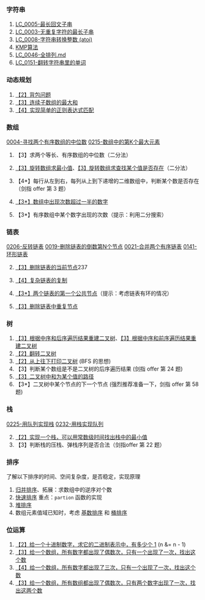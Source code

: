 ### 字符串

1. [LC_0005-最长回文子串](https://github.com/lyc2019/Algorithm/blob/master/LeetCode/LC_0005-%E6%9C%80%E9%95%BF%E5%9B%9E%E6%96%87%E5%AD%90%E4%B8%B2.md
)
2. [LC_0003-无重复字符的最长子串](https://github.com/lyc2019/Algorithm/blob/master/LeetCode/LC_0003-%E6%97%A0%E9%87%8D%E5%A4%8D%E5%AD%97%E7%AC%A6%E7%9A%84%E6%9C%80%E9%95%BF%E5%AD%90%E4%B8%B2.md)
3. [LC_0008-字符串转换整数 (atoi)](https://github.com/lyc2019/Algorithm/blob/master/LeetCode/LC_0008-%E5%AD%97%E7%AC%A6%E4%B8%B2%E8%BD%AC%E6%8D%A2%E6%95%B4%E6%95%B0%20(atoi).md)
4. [KMP算法](https://github.com/lyc2019/Algorithm/blob/master/LeetCode/KMP%E6%A8%A1%E5%BC%8F%E5%8C%B9%E9%85%8D%E7%AE%97%E6%B3%95%EF%BC%88E.E.Knuth%E3%80%81J.H.Morris%E5%92%8CV.R.Pratt.md)
5.  [LC_0046-全排列.md](https://github.com/lyc2019/Algorithm/blob/master/LeetCode/LC_0046-%E5%85%A8%E6%8E%92%E5%88%97.md)
6.  [LC_0151-翻转字符串里的单词](https://github.com/lyc2019/Algorithm/blob/master/LeetCode/LC_0151-%E7%BF%BB%E8%BD%AC%E5%AD%97%E7%AC%A6%E4%B8%B2%E9%87%8C%E7%9A%84%E5%8D%95%E8%AF%8D.md)

### 动态规划
1.  [【2】背包问题](http://baike.baidu.com/link?url=rhsiQhWz0xoYrm265bZQfow1IePC8X_MVUUlw9V9Ymu9g4Cwoqu-fjZIGOJZqe_V4ONMJlXug1IN0Cj_g0O3Ya)
2.  [【3】连续子数组的最大和](https://leetcode.com/problems/maximum-subarray/)
3.  [【4】实现简单的正则表达式匹配](https://leetcode.com/problems/regular-expression-matching/)

### 数组
[0004-寻找两个有序数组的中位数](https://www.jianshu.com/p/8776507773de)
[0215-数组中的第K个最大元素](https://www.jianshu.com/p/670c1d4ff37b)

1.  【3】求两个等长、有序数组的中位数（二分法）

3.  [【3】旋转数组求最小值](https://leetcode.com/problems/find-minimum-in-rotated-sorted-array/)、[【3】旋转数组求查找某个值是否存在](https://leetcode.com/problems/search-in-rotated-sorted-array/)（二分法）
4.  【4*】每行从左到右，每列从上到下递增的二维数组中，判断某个数是否存在（剑指 offer 第 3 题）
5.  [【3*】数组中出现次数超过一半的数字](https://bestswifter.com/arrayoccurmorethanhalf/)

7.  【3*】有序数组中某个数字出现的次数（提示：利用二分搜索）

### 链表
[0206-反转链表](https://www.jianshu.com/p/36788954874f)
[0019-删除链表的倒数第N个节点](https://www.jianshu.com/p/f0594ba444d8)
[0021-合并两个有序链表](https://www.jianshu.com/p/4dc7be112302)
[0141-环形链表](https://www.jianshu.com/p/988d05ef9402)


2.  [【3】删除链表的当前节点](https://leetcode.com/problems/delete-node-in-a-linked-list/)237


5.  [【4】复杂链表的复制](https://leetcode.com/problems/copy-list-with-random-pointer/)

7.  [【3*】两个链表的第一个公共节点](http://blog.csdn.net/zzran/article/details/7984870)（提示：考虑链表有环的情况）
8.  [【3】删除链表中重复节点](https://leetcode.com/problems/remove-duplicates-from-sorted-list/)

### 树

1.  [【3】根据中序和后序遍历结果重建二叉树](https://leetcode.com/problems/construct-binary-tree-from-inorder-and-postorder-traversal/)、[【3】根据中序和前序遍历结果重建二叉树](https://leetcode.com/problems/construct-binary-tree-from-preorder-and-inorder-traversal/)
2.  [【2】翻转二叉树](https://leetcode.com/problems/invert-binary-tree/)
3.  [【2】从上往下打印二叉树](https://leetcode.com/problems/binary-tree-level-order-traversal-ii/) (BFS 的思想)
4.  【3】判断某个数组是不是二叉树的后序遍历结果 (剑指 offer 第 24 题)
5.  [【3】二叉树中和为某个值的路径](https://leetcode.com/problems/path-sum-ii/)
6.  【3*】二叉树中某个节点的下一个节点 (强烈推荐准备一下，剑指 offer 第 58 题)

### 栈
[0225-用队列实现栈](https://www.jianshu.com/p/0331b184bc69)
[0232-用栈实现队列](https://www.jianshu.com/p/5e758c855107)


2.  [【2】实现一个栈，可以用常数级时间找出栈中的最小值](https://leetcode.com/problems/min-stack/)
3.  【3】判断栈的压栈、弹栈序列是否合法（剑指offer 第 22 题）

### 排序

了解以下排序的时间、空间复杂度，是否稳定，实现原理

1.  [归并排序](http://baike.baidu.com/link?url=awQj_m-d5Lf_g5TglfU3uN55-0Dt2SmFv3IZx6-Ia86dOyyBoxkJhDyc2oFAzlUXFIXhs2dGehbHAHDqr1DuAK)、拓展：求数组中的逆序对个数
2.  [快速排序](http://baike.baidu.com/link?url=_sdhFCTSDKNM6wA5OCgqHTJc9kLWjiQBPLzO9-Cw_bYh4vZ7ofkBqySVw-MQDsJfOO9g9SJb2OCuL3yAmHIPWvv_sSPOsf-JZfKOU8QV3HrhInkkfGJ6j5Li4u3nWwiZkQlOUlGEZI-gLIyObuEM7bqwZPR8gLyVEiqutVr8pIDa6gF7cB8eixeQyur2yUt7) 重点：`partion` 函数的实现
3.  [堆排序](http://baike.baidu.com/link?url=eioUPqfLTP0mqIOIuJdH0tp9m3ihgtx2rjcFMDpKhNXcjRidBGuk-XuQtM2Zl0z6J43yKq8VTDfFRzCsN4zj3_)
4.  数组元素值域已知时，考虑 [基数排序](http://baike.baidu.com/view/1170573.htm) 和 [桶排序](http://baike.baidu.com/view/1784217.htm)

### 位运算

1.  [【2】给一个十进制数字，求它的二进制表示中，有多少个 1](https://leetcode.com/problems/number-of-1-bits/) (n &= n - 1)
2.  [【3】给一个数组，所有数字都出现了偶数次，只有一个出现了一次，找出这个数](https://leetcode.com/problems/single-number/)
3.  [【4】给一个数组，所有数字都出现了三次，只有一个出现了一次，找出这个数](https://leetcode.com/problems/single-number-ii/)
4.  [【3】给一个数组，所有数组都出现了偶数次，只有两个数字出现了一次，找出这两个数](https://leetcode.com/problems/single-number-iii/)
